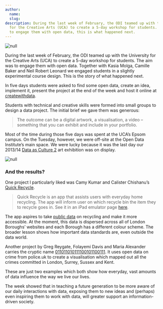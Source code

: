 ```yaml
---
author:
  name: 
  slug: 
description: During the last week of February, the ODI teamed up with the University
  for the Creative Arts (UCA) to create a 5-day workshop for students. The aim was
  to engage them with open data, this is what happened next.
---
```


<p><img src="http://bd7a65e2cb448908f934-86a50c88e47af9e1fb58ce0672b5a500.r32.cf3.rackcdn.com/uploads/assets/01/af/5501af07f362be08e6000009/open-data-workshop-270215-0019.jpg" alt="null" class="img pull-left" id="attachment-5501af071f986a085f000033" /></p>

<p>During the last week of February, the ODI teamed up with the University for the Creative Arts (UCA) to create a 5-day workshop for students. The aim was to engage them with open data. Together with Kasia Molga, Camille Baker and Neil Robert Leonard we engaged students in a slightly experimental course design. This is the story of what happened next. </p>

<p>In five days students were asked to find some open data, create an idea, implement it, present the project at the end of the week and host it online at <a rel="external" href="http://www.createwithdata.com/">createwithdata</a>. </p>

<p>Students with technical and creative skills were formed into small groups to design a data project. The initial brief we gave them was generous: </p>

<blockquote>
  <p>The outcome can be a digital artwork, a visualisation, a video – something that you can exhibit and include in your portfolio.</p>
</blockquote>

<p>Most of the time during those five days was spent at the UCA&rsquo;s Epsom campus. On the Tuesday, however, we were off-site at the Open Data Institute’s main space. We were lucky because it was the last day our 2013/14 <a rel="external" href="http://theodi.org/blog/data-as-culture-2014-in-photographs">Data as Culture 2</a> art exhibition was on display.</p>

<p><img src="http://bd7a65e2cb448908f934-86a50c88e47af9e1fb58ce0672b5a500.r32.cf3.rackcdn.com/uploads/assets/01/af/5501af81f362be08e600000b/IMG_0100.JPG" alt="null" class="img" id="attachment-5501af811f986a085f000034" /></p>

<h3>And the results?</h3>

<p>One project I particularly liked was Camy Kumar and Calister Chishanu&rsquo;s <a rel="external" href="http://www.createwithdata.com/camster/">Quick Recycle</a>. </p>

<blockquote>
  <p>Quick Recycle is an app that assists users with everyday home recycling. The app will inform user on which recycle bin the item they to recycle goes in. See it in an iPad emulator page <a rel="external" href="http://invis.io/9N2CZN1CA">here</a>.</p>
</blockquote>

<p>The app aspires to take <a rel="external" href="http://local.direct.gov.uk/LDGRedirect/MapLocationSearch.do?requestType=locator&amp;LGSL=533&amp;LGIL=0&amp;map=10">public data</a> on recycling and make it more accessible. At the moment, this data is dispersed across all of London Boroughs’ websites and each Borough has a different colour scheme. The broader lesson shows how important data standards are, even outside the data world. </p>

<p>Another project by Greg Reygate, Folayemi Davis and Maria Alexander carries the cryptic name <a rel="external" href="http://www.createwithdata.com/011011010111100101100111/">011011010111100101100111</a>. It uses open data on crime from police.uk to create a visualisation which mapped out all the crimes committed in London, Surrey, Sussex and Kent.</p>

<p>These are just two examples which both show how everyday, vast amounts of data influence the way we live our lives. </p>

<p>The week showed that in teaching a future generation to be more aware of our daily interactions with data, exposing them to new ideas and (perhaps) even inspiring them to work with data, will greater support an information-driven society. </p>

